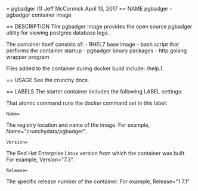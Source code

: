 = pgbadger (1)
Jeff McCormick
April 13, 2017
== NAME
pgbadger - pgbadger container image

== DESCRIPTION
The pgbadger image provides the open source pgbadger utility for
viewing postgres database logs.

The container itself consists of:
    - RHEL7 base image
    - bash script that performs the container startup
    - pgbadger binary packages
    - http golang wrapper program

Files added to the container during docker build include: /help.1.

== USAGE
See the crunchy docs.


== LABELS
The starter container includes the following LABEL settings:

That atomic command runs the docker command set in this label:

`Name=`

The registry location and name of the image. For example, Name="crunchydata/pgbadger".

`Version=`

The Red Hat Enterprise Linux version from which the container was built. For example, Version="7.3".

`Release=`

The specific release number of the container. For example, Release="1.7.1"
